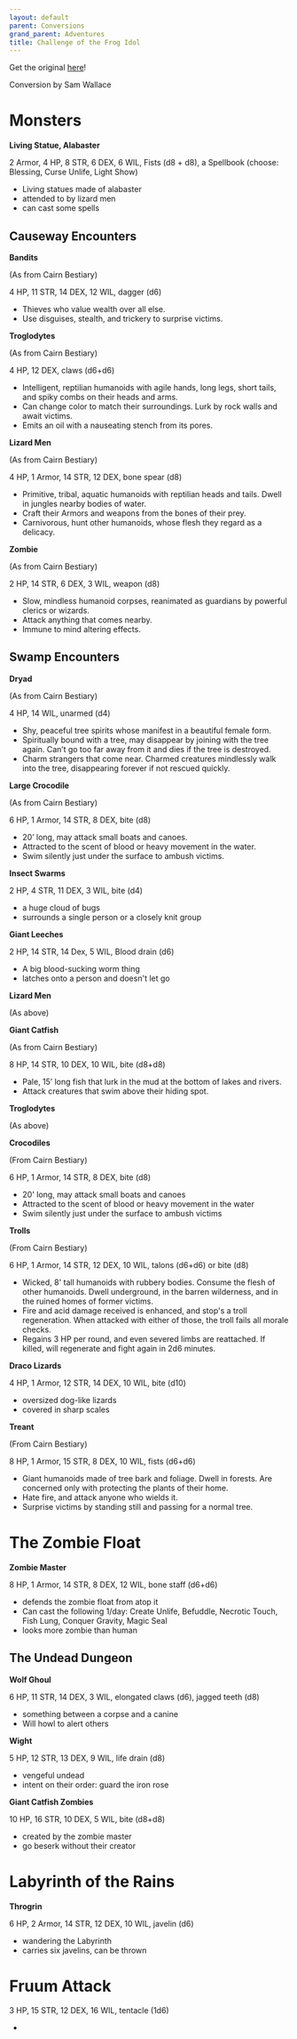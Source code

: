 ```yaml
---
layout: default
parent: Conversions
grand_parent: Adventures
title: Challenge of the Frog Idol
---
```


Get the original [here](https://rpgcharacters.files.wordpress.com/2011/06/dyson-logos-challenge-of-the-frog-idol.pdf)!

Conversion by Sam Wallace

# Monsters

**Living Statue, Alabaster**

2 Armor, 4 HP, 8 STR, 6 DEX, 6 WIL, Fists (d8 + d8), a Spellbook (choose: Blessing, Curse Unlife, Light Show)

 - Living statues made of alabaster
 - attended to by lizard men
 - can cast some spells

## Causeway Encounters

**Bandits**

(As from Cairn Bestiary)

4 HP, 11 STR, 14 DEX, 12 WIL, dagger (d6)

 - Thieves who value wealth over all else.
 - Use disguises, stealth, and trickery to surprise victims.


**Troglodytes**

(As from Cairn Bestiary)

4 HP, 12 DEX, claws (d6+d6)

 -  Intelligent, reptilian humanoids with agile hands, long legs, short tails, and spiky combs on their heads and arms.
 -  Can change color to match their surroundings. Lurk by rock walls and await victims.
 -  Emits an oil with a nauseating stench from its pores.

 
**Lizard Men**

(As from Cairn Bestiary)

4 HP, 1 Armor, 14 STR, 12 DEX, bone spear (d8)

 - Primitive, tribal, aquatic humanoids with reptilian heads and tails. Dwell in jungles nearby bodies of water.
 - Craft their Armors and weapons from the bones of their prey.
 - Carnivorous, hunt other humanoids, whose flesh they regard as a delicacy.


**Zombie**

(As from Cairn Bestiary)

2 HP, 14 STR, 6 DEX, 3 WIL, weapon (d8)

 - Slow, mindless humanoid corpses, reanimated as guardians by powerful clerics or wizards.
 - Attack anything that comes nearby.
 - Immune to mind altering effects.


## Swamp Encounters


**Dryad**

(As from Cairn Bestiary)

4 HP, 14 WIL, unarmed (d4)

 - Shy, peaceful tree spirits whose manifest in a beautiful female form.
 - Spiritually bound with a tree, may disappear by joining with the tree again. Can’t go too far away from it and dies if the tree is destroyed.
 - Charm strangers that come near. Charmed creatures mindlessly walk into the tree, disappearing forever if not rescued quickly.

**Large Crocodile**

(As from Cairn Bestiary)

6 HP, 1 Armor, 14 STR, 8 DEX, bite (d8)

 -  20’ long, may attack small boats and canoes.
 -  Attracted to the scent of blood or heavy movement in the water.
 -  Swim silently just under the surface to ambush victims.

**Insect Swarms**

2 HP, 4 STR, 11 DEX, 3 WIL, bite (d4)

 - a huge cloud of bugs
 - surrounds a single person or a closely knit group
 
**Giant Leeches**

2 HP, 14 STR, 14 Dex, 5 WIL, Blood drain (d6)

 - A big blood-sucking worm thing
 - latches onto a person and doesn't let go
 
**Lizard Men**

(As above)

**Giant Catfish**

(As from Cairn Bestiary)

8 HP, 14 STR, 10 DEX, 10 WIL, bite (d8+d8)

- Pale, 15’ long fish that lurk in the mud at the bottom of lakes and rivers.
- Attack creatures that swim above their hiding spot.
 
**Troglodytes**

(As above)


**Crocodiles**

(From Cairn Bestiary)

6 HP, 1 Armor, 14 STR, 8 DEX, bite (d8)

 - 20' long, may attack small boats and canoes
 - Attracted to the scent of blood or heavy movement in the water
 - Swim silently just under the surface to ambush victims
 
 
**Trolls**

(From Cairn Bestiary)

6 HP, 1 Armor, 14 STR, 12 DEX, 10 WIL, talons (d6+d6) or bite (d8)

 - Wicked, 8' tall humanoids with rubbery bodies. Consume the flesh of other humanoids. Dwell underground, in the barren wilderness, and in the ruined homes of former victims.
 - Fire and acid damage received is enhanced, and stop's a troll regeneration. When attacked with either of those, the troll fails all morale checks.
 - Regains 3 HP per round, and even severed limbs are reattached. If killed, will regenerate and fight again in 2d6 minutes.
 
**Draco Lizards**

4 HP, 1 Armor, 12 STR, 14 DEX, 10 WIL, bite (d10)

 - oversized dog-like lizards
 - covered in sharp scales
 
**Treant**

(From Cairn Bestiary)

8 HP, 1 Armor, 15 STR, 8 DEX, 10 WIL, fists (d6+d6)

 - Giant humanoids made of tree bark and foliage. Dwell in forests. Are concerned only with protecting the plants of their home.
 - Hate fire, and attack anyone who wields it.
 - Surprise victims by standing still and passing for a normal tree.


# The Zombie Float

**Zombie Master**

8 HP, 1 Armor, 14 STR, 8 DEX, 12 WIL, bone staff (d6+d6)

 - defends the zombie float from atop it
 - Can cast the following 1/day: Create Unlife, Befuddle, Necrotic Touch, Fish Lung, Conquer Gravity, Magic Seal
 - looks more zombie than human
 

## The Undead Dungeon

**Wolf Ghoul**

6 HP, 11 STR, 14 DEX, 3 WIL, elongated claws (d6), jagged teeth (d8)

 - something between a corpse and a canine
 - Will howl to alert others
 
 
**Wight**

5 HP, 12 STR, 13 DEX, 9 WIL, life drain (d8)

 - vengeful undead
 - intent on their order: guard the iron rose
 
 
**Giant Catfish Zombies**

10 HP, 16 STR, 10 DEX, 5 WIL, bite (d8+d8)

 - created by the zombie master
 - go beserk without their creator
 
 
# Labyrinth of the Rains

**Throgrin**

6 HP, 2 Armor, 14 STR, 12 DEX, 10 WIL, javelin (d6)

 - wandering the Labyrinth
 - carries six javelins, can be thrown
 
 
# Fruum Attack

3 HP, 15 STR, 12 DEX, 16 WIL, tentacle (1d6)

 - 
